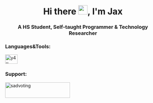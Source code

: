 <h1 align="center">Hi there <img src = "https://raw.githubusercontent.com/MartinHeinz/MartinHeinz/master/wave.gif" width = 30px>, I'm Jax</h1>
<h3 align="center">A HS Student, Self-taught Programmer & Technology Researcher</h3>

<h3 align="left">Languages&Tools:</h3>
<p align="left">
<a href="https://instagram.com/y4u" target="blank"><img align="center" src="https://raw.githubusercontent.com/rahuldkjain/github-profile-readme-generator/master/src/images/icons/Social/instagram.svg" alt="y4u" height="30" width="40" /></a>
</p>






<h3 align="left">Support:</h3><p><a href="https://ko-fi.com/sadvoting"> <img align="left" src="https://cdn.ko-fi.com/cdn/kofi3.png?v=3" height="50" width="210" alt="sadvoting" /></a></p><br><br>
